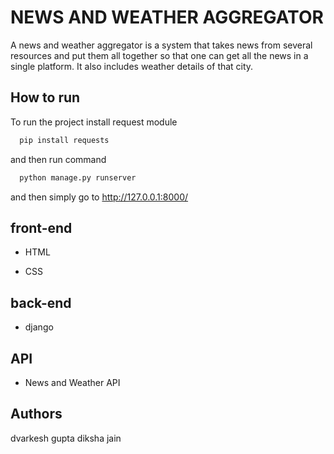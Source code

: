 
# NEWS AND WEATHER AGGREGATOR

A news and weather aggregator is a system that takes news from several resources and put them all together so that one can get all the news in a single platform. It also includes weather details of that city.

## How to run

To run the project install request module


```bash
  pip install requests
```

and then run command


```bash
  python manage.py runserver
```

and then simply go to http://127.0.0.1:8000/

## front-end

- HTML

- CSS

## back-end

- django

## API

- News and Weather API


## Authors
dvarkesh gupta
diksha jain